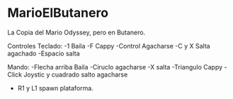 # MarioElButanero
La Copia del Mario Odyssey, pero en Butanero.

Controles Teclado:
-1 Baila
-F Cappy
-Control Agacharse
-C y X Salta agachado
-Espacio salta

Mando:
-Flecha arriba Baila
-Ciruclo agacharse
-X salta
-Triangulo Cappy
-Click Joystic y cuadrado salto agacharse
- R1 y L1 spawn plataforma.
